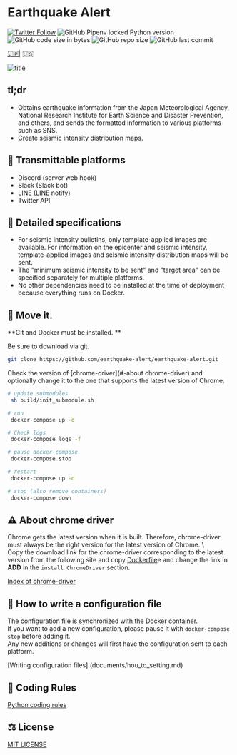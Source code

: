 # Earthquake Alert

[![Twitter Follow](https://img.shields.io/twitter/follow/e_alert_?color=26a4f1&label=Twitter%20Follow&style=flat-square)](https://twitter.com/intent/follow?screen_name=e_alert_)
![GitHub Pipenv locked Python version](https://img.shields.io/github/pipenv/locked/python-version/earthquake-alert/earthquake-alert?style=flat-square)
![GitHub code size in bytes](https://img.shields.io/github/languages/code-size/earthquake-alert/earthquake-alert?style=flat-square)
![GitHub repo size](https://img.shields.io/github/repo-size/earthquake-alert/earthquake-alert?style=flat-square)
![GitHub last commit](https://img.shields.io/github/last-commit/earthquake-alert/earthquake-alert?style=flat-square)

[🇯🇵](../README.md)| 🇺🇸

![title](../asset/title.png)

   ## tl;dr

   - Obtains earthquake information from the Japan Meteorological Agency, National Research Institute for Earth Science and Disaster Prevention, and others, and sends the formatted information to various platforms such as SNS.
   - Create seismic intensity distribution maps.

   ## 📢 Transmittable platforms

   - Discord (server web hook)
   - Slack (Slack bot)
   - LINE (LINE notify)
   - Twitter API

   ## 💬 Detailed specifications

   - For seismic intensity bulletins, only template-applied images are available. For information on the epicenter and seismic intensity, template-applied images and seismic intensity distribution maps will be sent.
   - The "minimum seismic intensity to be sent" and "target area" can be specified separately for multiple platforms.
   - No other dependencies need to be installed at the time of deployment because everything runs on Docker.

   ## 🚀 Move it.

   **Git and Docker must be installed. **

   Be sure to download via git.

   ```bash
   git clone https://github.com/earthquake-alert/earthquake-alert.git
   ```

   Check the version of [chrome-driver](#-about chrome-driver) and optionally change it to the one that supports the latest version of Chrome.

   ```bash
   # update submodules
    sh build/init_submodule.sh

   # run
    docker-compose up -d

   # Check logs
    docker-compose logs -f

   # pause docker-compose
    docker-compose stop

   # restart
    docker-compose up -d

   # stop (also remove containers)
    docker-compose down
   ````

   ## ⚠ About chrome driver

   Chrome gets the latest version when it is built. Therefore, chrome-driver must always be the right version for the latest version of Chrome. \ \
   Copy the download link for the chrome-driver corresponding to the latest version from the following site and copy [Dockerfile](./Dockerfile)e and change the link in **ADD** in the `install ChromeDriver` section.

   [Index of chrome-driver](https://chromedriver.storage.googleapis.com/index.html)

   ## 📝 How to write a configuration file

   The configuration file is synchronized with the Docker container. \
   If you want to add a new configuration, please pause it with `docker-compose stop` before adding it. \
   Any new additions or changes will first have the configuration sent to each platform.

   [Writing configuration files].(documents/hou_to_setting.md)

   ## 🔰 Coding Rules

   [Python coding rules](documents/python_rule.md)

   ## ⚖ License

   [MIT LICENSE](LICENSE)
